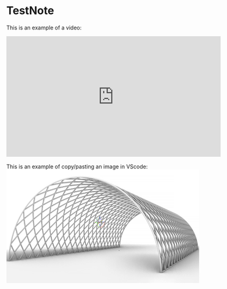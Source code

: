 # TestNote

This is an example of a video:

<iframe width="560" height="315" src="https://www.youtube.com/embed/CaDcWZh717o" title="YouTube video player" frameborder="0" allow="accelerometer; autoplay; clipboard-write; encrypted-media; gyroscope; picture-in-picture; web-share" allowfullscreen></iframe>

This is an example of copy/pasting an image in VScode:
![Alt text](Grasshopper-cover.jpg)

